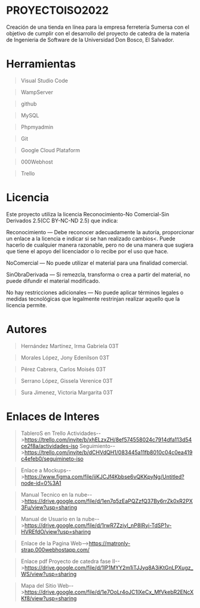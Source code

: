 # PROYECTOISO2022
Creación de una tienda en línea para la empresa ferretería Sumersa con el objetivo de cumplir con el desarrollo del proyecto de catedra de la materia de Ingenieria de Software de la Universidad Don Bosco, El Salvador. 

# Herramientas
>Visual Studio Code

>WampServer

>github

>MySQL 

>Phpmyadmin

>Git

>Google Cloud Plataform

>000Webhost

>Trello

# Licencia
Este proyecto utiliza la licencia Reconocimiento-No Comercial-Sin Derivados 2.5(CC BY-NC-ND 2.5) que indica:

Reconocimiento — Debe reconocer adecuadamente la autoría, proporcionar un enlace a la licencia e indicar si se han realizado cambios<. Puede hacerlo de cualquier manera razonable, pero no de una manera que sugiera que tiene el apoyo del licenciador o lo recibe por el uso que hace.

NoComercial — No puede utilizar el material para una finalidad comercial.

SinObraDerivada — Si remezcla, transforma o crea a partir del material, no puede difundir el material modificado.

No hay restricciones adicionales — No puede aplicar términos legales o medidas tecnológicas que legalmente restrinjan realizar aquello que la licencia permite.

# Autores
>Hernández Martínez, Irma Gabriela 03T

>Morales López, Jony Edenilson 03T

>Pérez Cabrera, Carlos Moisés 03T

>Serrano López, Gissela Verenice 03T

>Sura Jimenez, Victoria Margarita 03T

# Enlaces de Interes 
>TableroS en Trello
Actividades-->https://trello.com/invite/b/xhELzxZH/8ef574558024c7914dfa113d54ce2f8a/actividades-iso
Seguimiento-->https://trello.com/invite/b/dCHVdQH1/083445a11fb8010c04c0ea419c4efeb0/seguimineto-iso

>Enlace a Mockups-->https://www.figma.com/file/ijKJCJf4Kbbse6vQKKpyNg/Untitled?node-id=0%3A1

>Manual Tecnico en la nube-->https://drive.google.com/file/d/1en7q5zEaPQZzfQ37By6rrZk0xR2PX3Fu/view?usp=sharing

>Manual de Usuario en la nube-->https://drive.google.com/file/d/1rwR7ZziyI_nP8IRyi-TdSP1v-HVREfdO/view?usp=sharing

>Enlace de la Pagina Web-->https://matronly-strap.000webhostapp.com/

>Enlace pdf Proyecto de catedra fase II-->https://drive.google.com/file/d/1lP1MYY2m1iTJJyq8A3iKtGnLPXugz_WS/view?usp=sharing

>Mapa del Sitio Web-->https://drive.google.com/file/d/1e7OoLr4oJC1lXeCx_MfVkebR2ENcXKf8/view?usp=sharing

